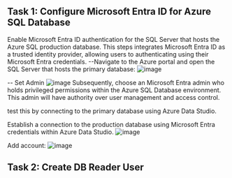 # 
## Task 1: Configure Microsoft Entra ID for Azure SQL Database
Enable Microsoft Entra ID authentication for the SQL Server that hosts the Azure SQL production database. This steps integrates Microsoft Entra ID as a trusted identity provider, allowing users to authenticating using their Microsoft Entra credentials.
--Navigate to the Azure portal and open the SQL Server that hosts the primary database:
![image](https://github.com/ZCHAnalytics/azure-database-migration319/assets/146954022/d3ef9321-2cb0-4cee-9978-66720f05a090)

-- Set Admin
![image](https://github.com/ZCHAnalytics/azure-database-migration319/assets/146954022/d5c4f029-ccf7-4608-8b09-955a8754480d)
Subsequently, choose an Microsoft Entra admin who holds privileged permissions within the Azure SQL Database environment. This admin will have authority over user management and access control. 

test this by connecting to the primary database using Azure Data Studio. 

Establish a connection to the production database using Microsoft Entra credentials within Azure Data Studio.
![image](https://github.com/ZCHAnalytics/azure-database-migration319/assets/146954022/ce867af5-ba32-42a7-9cb5-252edd0219b3)

Add account:
![image](https://github.com/ZCHAnalytics/azure-database-migration319/assets/146954022/51d5ddbb-0069-4ae5-956c-b265a88f5f9f)


## Task 2: Create DB Reader User

